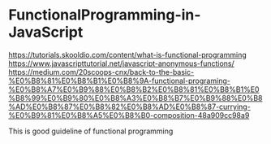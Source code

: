 # FunctionalProgramming-in-JavaScript
https://tutorials.skooldio.com/content/what-is-functional-programming
https://www.javascripttutorial.net/javascript-anonymous-functions/
https://medium.com/20scoops-cnx/back-to-the-basic-%E0%B8%81%E0%B8%B1%E0%B8%9A-functional-programing-%E0%B8%A7%E0%B9%88%E0%B8%B2%E0%B8%81%E0%B8%B1%E0%B8%99%E0%B9%80%E0%B8%A3%E0%B8%B7%E0%B9%88%E0%B8%AD%E0%B8%87%E0%B8%82%E0%B8%AD%E0%B8%87-currying-%E0%B9%81%E0%B8%A5%E0%B8%B0-composition-48a909cc98a9

This is good guideline of functional programming
